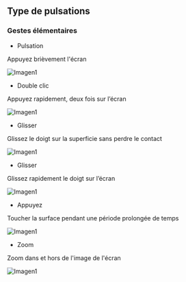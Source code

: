 ## Type de pulsations

### Gestes élémentaires

*	Pulsation

Appuyez brièvement l'écran

![Imagen1](http://static.energysistem.com/images/manuals/39530/535569b2b5b35.jpg)

*	Double clic

Appuyez rapidement, deux fois sur l’écran

![Imagen1](http://static.energysistem.com/images/manuals/39530/535569bdd9805.jpg)

*	Glisser

Glissez le doigt sur la superficie sans perdre le contact

![Imagen1](http://static.energysistem.com/images/manuals/39530/535569cfdb51d.jpg)

*	Glisser

Glissez rapidement le doigt sur l’écran

![Imagen1](http://static.energysistem.com/images/manuals/39530/53556aaed15c2.jpg)

*	Appuyez

Toucher la surface pendant une période prolongée de temps

![Imagen1](http://static.energysistem.com/images/manuals/39530/53556aedbd1e1.jpg)

*	Zoom

Zoom dans et hors de l'image de l'écran

![Imagen1](http://static.energysistem.com/images/manuals/39530/53556afc48900.jpg)
